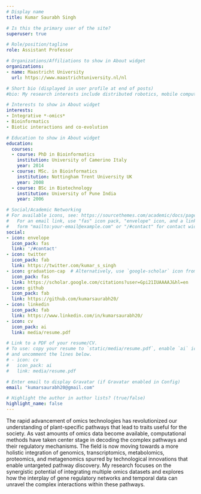 ```yaml
---
# Display name
title: Kumar Saurabh Singh

# Is this the primary user of the site?
superuser: true

# Role/position/tagline
role: Assistant Professor

# Organizations/Affiliations to show in About widget
organizations:
- name: Maastricht University
  url: https://www.maastrichtuniversity.nl/nl

# Short bio (displayed in user profile at end of posts)
#bio: My research interests include distributed robotics, mobile computing and programmable matter.

# Interests to show in About widget
interests:
- Integrative *-omics*
- Bioinformatics
- Biotic interactions and co-evolution

# Education to show in About widget
education:
  courses:
  - course: PhD in Bioinformatics
    institution: University of Camerino Italy
    year: 2014
  - course: MSc. in Bioinformatics
    institution: Nottingham Trent University UK
    year: 2008
  - course: BSc in Biotechnology
    institution: University of Pune India
    year: 2006

# Social/Academic Networking
# For available icons, see: https://sourcethemes.com/academic/docs/page-builder/#icons
#   For an email link, use "fas" icon pack, "envelope" icon, and a link in the
#   form "mailto:your-email@example.com" or "/#contact" for contact widget.
social:
- icon: envelope
  icon_pack: fas
  link: '/#contact'
- icon: twitter
  icon_pack: fab
  link: https://twitter.com/kumar_s_singh
- icon: graduation-cap  # Alternatively, use `google-scholar` icon from `ai` icon pack
  icon_pack: fas
  link: https://scholar.google.com/citations?user=Gpi21IUAAAAJ&hl=en
- icon: github
  icon_pack: fab
  link: https://github.com/kumarsaurabh20/
- icon: linkedin
  icon_pack: fab
  link: https://www.linkedin.com/in/kumarsaurabh20/
- icon: cv
  icon_pack: ai
  link: media/resume.pdf

# Link to a PDF of your resume/CV.
# To use: copy your resume to `static/media/resume.pdf`, enable `ai` icons in `params.toml`, 
# and uncomment the lines below.
# - icon: cv
#   icon_pack: ai
#   link: media/resume.pdf

# Enter email to display Gravatar (if Gravatar enabled in Config)
email: "kumarsaurabh20@gmail.com"

# Highlight the author in author lists? (true/false)
highlight_name: false
---
```


The rapid advancement of omics technologies has revolutionized our understanding of plant-specific pathways that lead to traits useful for the society. As vast amounts of omics data become available, computational methods have taken center stage in decoding the complex pathways and their regulatory mechanisms. The field is now moving towards a more holistic integration of genomics, transcriptomics, metabolomics, proteomics, and metagenomics spurred by technological innovations that enable untargeted pathway discovery. My research focuses on the synergistic potential of integrating multiple omics datasets and explores how the interplay of gene regulatory networks and temporal data can unravel the complex interactions within these pathways.
